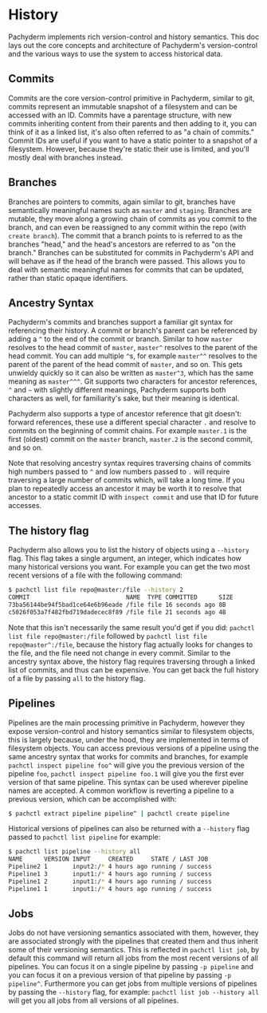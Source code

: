 # History

Pachyderm implements rich version-control and history semantics. This doc
lays out the core concepts and architecture of Pachyderm's version-control
and the various ways to use the system to access historical data.

## Commits

Commits are the core version-control primitive in Pachyderm, similar to
git, commits represent an immutable snapshot of a filesystem and can be
accessed with an ID. Commits have a parentage structure, with new commits
inheriting content from their parents and then adding to it, you can think
of it as a linked list, it's also often referred to as "a chain of
commits." Commit IDs are useful if you want to have a static pointer to
a snapshot of a filesystem. However, because they're static their use is
limited, and you'll mostly deal with branches instead.

## Branches

Branches are pointers to commits, again similar to git, branches have
semantically meaningful names such as `master` and `staging`.  Branches
are mutable, they move along a growing chain of commits as you commit to
the branch, and can even be reassigned to any commit within the repo (with
`create branch`). The commit that a branch points to is referred to as the
branches "head," and the head's ancestors are referred to as "on the
branch." Branches can be substituted for commits in Pachyderm's API and
will behave as if the head of the branch were passed.  This allows you to
deal with semantic meaningful names for commits that can be updated,
rather than static opaque identifiers.

## Ancestry Syntax

Pachyderm's commits and branches support a familiar git syntax for
referencing their history. A commit or branch's parent can be referenced
by adding a `^` to the end of the commit or branch. Similar to how
`master` resolves to the head commit of `master`, `master^` resolves
to the parent of the head commit. You can add multiple `^`s, for example
`master^^` resolves to the parent of the parent of the head commit of
`master`, and so on. This gets unwieldy quickly so it can also be written
as `master^3`, which has the same meaning as `master^^^`. Git supports two
characters for ancestor references, `^` and `~` with slightly different
meanings, Pachyderm supports both characters as well, for familiarity's
sake, but their meaning is identical.

Pachyderm also supports a type of ancestor reference that git doesn't:
forward references, these use a different special character `.` and
resolve to commits on the beginning of commit chains. For example
`master.1` is the first (oldest) commit on the `master` branch, `master.2`
is the second commit, and so on.

Note that resolving ancestry syntax requires traversing chains of commits
high numbers passed to `^` and low numbers passed to `.` will require
traversing a large number of commits which, will take a long time. If you
plan to repeatedly access an ancestor it may be worth it to resolve that
ancestor to a static commit ID with `inspect commit` and use that ID for
future accesses.

## The history flag

Pachyderm also allows you to list the history of objects using
a `--history` flag. This flag takes a single argument, an integer, which
indicates how many historical versions you want. For example you can get
the two most recent versions of a file with the following command:

```sh
$ pachctl list file repo@master:/file --history 2
COMMIT                           NAME  TYPE COMMITTED      SIZE
73ba56144be94f5bad1ce64e6b96eade /file file 16 seconds ago 8B
c5026f053a7f482fbd719dadecec8f89 /file file 21 seconds ago 4B
```

Note that this isn't necessarily the same result you'd get if you did:
`pachctl list file repo@master:/file` followed by `pachctl list file
repo@master^:/file`, because the history flag actually looks for changes
to the file, and the file need not change in every commit. Similar to the
ancestry syntax above, the history flag requires traversing through
a linked list of commits, and thus can be expensive. You can get back the
full history of a file by passing `all` to the history flag.


## Pipelines

Pipelines are the main processing primitive in Pachyderm, however they
expose version-control and history semantics similar to filesystem
objects, this is largely because, under the hood, they are implemented in
terms of filesystem objects. You can access previous versions of
a pipeline using the same ancestry syntax that works for commits and
branches, for example `pachctl inspect pipeline foo^` will give you the
previous version of the pipeline `foo`, `pachctl inspect pipeline foo.1`
will give you the first ever version of that same pipeline. This syntax
can be used wherever pipeline names are accepted. A common workflow is
reverting a pipeline to a previous version, which can be accomplished with:

```sh
$ pachctl extract pipeline pipeline^ | pachctl create pipeline
```

Historical versions of pipelines can also be returned with a `--history`
flag passed to `pachctl list pipeline` for example:

```sh
$ pachctl list pipeline --history all
NAME      VERSION INPUT     CREATED     STATE / LAST JOB
Pipeline2 1       input2:/* 4 hours ago running / success
Pipeline1 3       input1:/* 4 hours ago running / success
Pipeline1 2       input1:/* 4 hours ago running / success
Pipeline1 1       input1:/* 4 hours ago running / success
```

## Jobs

Jobs do not have versioning semantics associated with them, however, they
are associated strongly with the pipelines that created them and thus
inherit some of their versioning semantics. This is reflected in `pachctl list
job`, by default this command will return all jobs from the most recent
versions of all pipelines. You can focus it on a single pipeline by passing `-p
pipeline` and you can focus it on a previous version of that pipeline by
passing `-p pipeline^`. Furthermore you can get jobs from multiple versions of
pipelines by passing the `--history` flag, for example: `pachctl list job
--history all` will get you all jobs from all versions of all pipelines.
